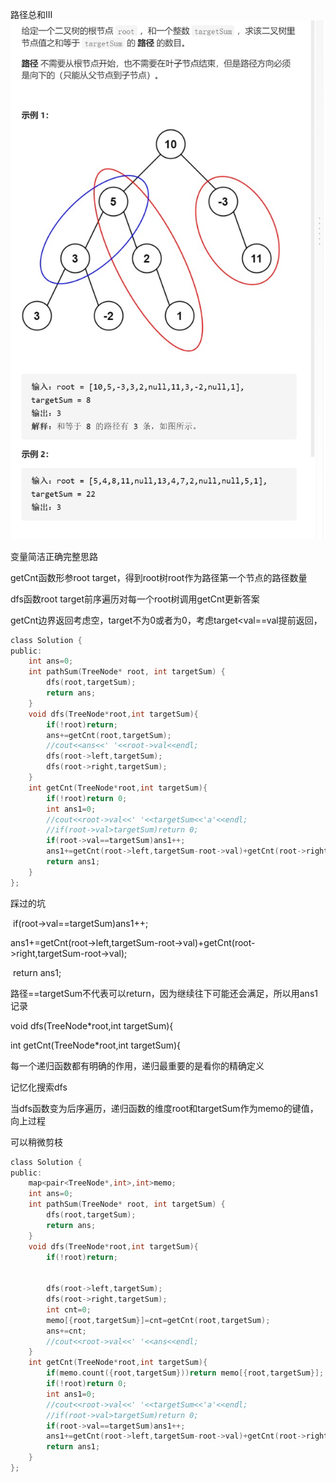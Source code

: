 路径总和III![img](image/1629252401872.png)

变量简洁正确完整思路

getCnt函数形参root target，得到root树root作为路径第一个节点的路径数量

dfs函数root target前序遍历对每一个root树调用getCnt更新答案

getCnt边界返回考虑空，target不为0或者为0，考虑target<val==val提前返回，

```c
class Solution {
public:
    int ans=0;
    int pathSum(TreeNode* root, int targetSum) {
        dfs(root,targetSum);
        return ans;
    }
    void dfs(TreeNode*root,int targetSum){
        if(!root)return;
        ans+=getCnt(root,targetSum);
        //cout<<ans<<' '<<root->val<<endl;
        dfs(root->left,targetSum);
        dfs(root->right,targetSum);
    }
    int getCnt(TreeNode*root,int targetSum){
        if(!root)return 0;
        int ans1=0;
        //cout<<root->val<<' '<<targetSum<<'a'<<endl;
        //if(root->val>targetSum)return 0;
        if(root->val==targetSum)ans1++;
        ans1+=getCnt(root->left,targetSum-root->val)+getCnt(root->right,targetSum-root->val);
        return ans1;
    }
};

```

踩过的坑

​    if(root->val==targetSum)ans1++;

​    ans1+=getCnt(root->left,targetSum-root->val)+getCnt(root->right,targetSum-root->val);

​    return ans1;

路径==targetSum不代表可以return，因为继续往下可能还会满足，所以用ans1记录

 void dfs(TreeNode*root,int targetSum){

int getCnt(TreeNode*root,int targetSum){

每一个递归函数都有明确的作用，递归最重要的是看你的精确定义

记忆化搜索dfs

当dfs函数变为后序遍历，递归函数的维度root和targetSum作为memo的键值，向上过程

可以稍微剪枝

```c
class Solution {
public:
    map<pair<TreeNode*,int>,int>memo;
    int ans=0;
    int pathSum(TreeNode* root, int targetSum) {
        dfs(root,targetSum);
        return ans;
    }
    void dfs(TreeNode*root,int targetSum){
        if(!root)return;
        
        
        dfs(root->left,targetSum);
        dfs(root->right,targetSum);
        int cnt=0;
        memo[{root,targetSum}]=cnt=getCnt(root,targetSum);
        ans+=cnt;
        //cout<<root->val<<' '<<ans<<endl;
    }
    int getCnt(TreeNode*root,int targetSum){
        if(memo.count({root,targetSum}))return memo[{root,targetSum}];
        if(!root)return 0;
        int ans1=0;
        //cout<<root->val<<' '<<targetSum<<'a'<<endl;
        //if(root->val>targetSum)return 0;
        if(root->val==targetSum)ans1++;
        ans1+=getCnt(root->left,targetSum-root->val)+getCnt(root->right,targetSum-root->val);
        return ans1;
    }
};
```

